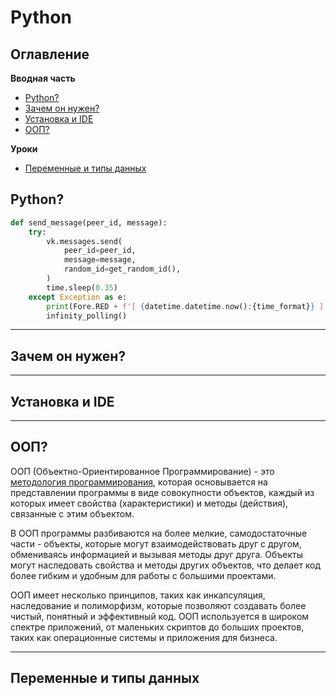 # Python

## Оглавление
**Вводная часть**
- [Python?](#python?)
- [Зачем он нужен?](#Зачем-он-нужен?)
- [Установка и IDE](#Установка-и-IDE)
- [ООП?](#ООП?)

**Уроки**
- [Переменные и типы данных](#Переменные-и-типы-данных)


## Python?

```Python
def send_message(peer_id, message):
    try:
        vk.messages.send(
            peer_id=peer_id,
            message=message,
            random_id=get_random_id(),
        )
        time.sleep(0.35)
    except Exception as e:
        print(Fore.RED + f'[ {datetime.datetime.now():{time_format}} ] [ ERROR ]: def send_message() ---> {e}')
        infinity_polling()
```

___
## Зачем он нужен?
___
## Установка и IDE
___
## ООП?

ООП (Объектно-Ориентированное Программирование) - это [методология программирования](https://ru.wikipedia.org/wiki/%D0%9C%D0%B5%D1%82%D0%BE%D0%B4%D0%BE%D0%BB%D0%BE%D0%B3%D0%B8%D1%8F_%D0%BF%D1%80%D0%BE%D0%B3%D1%80%D0%B0%D0%BC%D0%BC%D0%B8%D1%80%D0%BE%D0%B2%D0%B0%D0%BD%D0%B8%D1%8F), которая основывается на представлении программы в виде совокупности объектов, каждый из которых имеет свойства (характеристики) и методы (действия), связанные с этим объектом.

В ООП программы разбиваются на более мелкие, самодостаточные части - объекты, которые могут взаимодействовать друг с другом, обмениваясь информацией и вызывая методы друг друга. Объекты могут наследовать свойства и методы других объектов, что делает код более гибким и удобным для работы с большими проектами.

ООП имеет несколько принципов, таких как инкапсуляция, наследование и полиморфизм, которые позволяют создавать более чистый, понятный и эффективный код. ООП используется в широком спектре приложений, от маленьких скриптов до больших проектов, таких как операционные системы и приложения для бизнеса.

___
## Переменные и типы данных